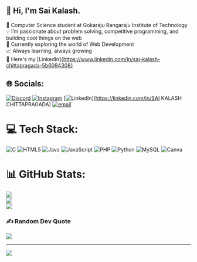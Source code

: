 ## 👋 Hi, I'm Sai Kalash.

  🧠 Computer Science student at Gokaraju Rangaraju Institute of Technology<br/>
  💡 I’m passionate about problem solving, competitive programming, and building cool things on the web<br/>
  🌱 Currently exploring the world of Web Development<br/>
  📈 Always learning, always growing<br/>
  🔵 Here's my [LinkedIn]{https://www.linkedin.com/in/sai-kalash-chittapragada-5b6094308}

  

## 🌐 Socials:
[![Discord](https://img.shields.io/badge/Discord-%237289DA.svg?logo=discord&logoColor=white)](https://discord.gg/https://discord.gg/edwmUTSQ) [![Instagram](https://img.shields.io/badge/Instagram-%23E4405F.svg?logo=Instagram&logoColor=white)](https://instagram.com/kalash_063) [![LinkedIn](https://img.shields.io/badge/LinkedIn-%230077B5.svg?logo=linkedin&logoColor=white)](https://linkedin.com/in/SAI KALASH CHITTAPRAGADA) [![email](https://img.shields.io/badge/Email-D14836?logo=gmail&logoColor=white)](mailto:kalashsai63@gmail.com) 

# 💻 Tech Stack:
![C](https://img.shields.io/badge/c-%2300599C.svg?style=for-the-badge&logo=c&logoColor=white) ![HTML5](https://img.shields.io/badge/html5-%23E34F26.svg?style=for-the-badge&logo=html5&logoColor=white) ![Java](https://img.shields.io/badge/java-%23ED8B00.svg?style=for-the-badge&logo=openjdk&logoColor=white) ![JavaScript](https://img.shields.io/badge/javascript-%23323330.svg?style=for-the-badge&logo=javascript&logoColor=%23F7DF1E) ![PHP](https://img.shields.io/badge/php-%23777BB4.svg?style=for-the-badge&logo=php&logoColor=white) ![Python](https://img.shields.io/badge/python-3670A0?style=for-the-badge&logo=python&logoColor=ffdd54) ![MySQL](https://img.shields.io/badge/mysql-4479A1.svg?style=for-the-badge&logo=mysql&logoColor=white) ![Canva](https://img.shields.io/badge/Canva-%2300C4CC.svg?style=for-the-badge&logo=Canva&logoColor=white)
# 📊 GitHub Stats:
![](https://github-readme-stats.vercel.app/api?username=Saikalash&theme=merko&hide_border=false&include_all_commits=false&count_private=false)<br/>
![](https://nirzak-streak-stats.vercel.app/?user=Saikalash&theme=merko&hide_border=false)<br/>
![](https://github-readme-stats.vercel.app/api/top-langs/?username=Saikalash&theme=merko&hide_border=false&include_all_commits=false&count_private=false&layout=compact)

### ✍️ Random Dev Quote
![](https://quotes-github-readme.vercel.app/api?type=horizontal&theme=radical)

---
[![](https://visitcount.itsvg.in/api?id=Saikalash&icon=0&color=11)](https://visitcount.itsvg.in)

<!-- Proudly created with GPRM ( https://gprm.itsvg.in ) -->
